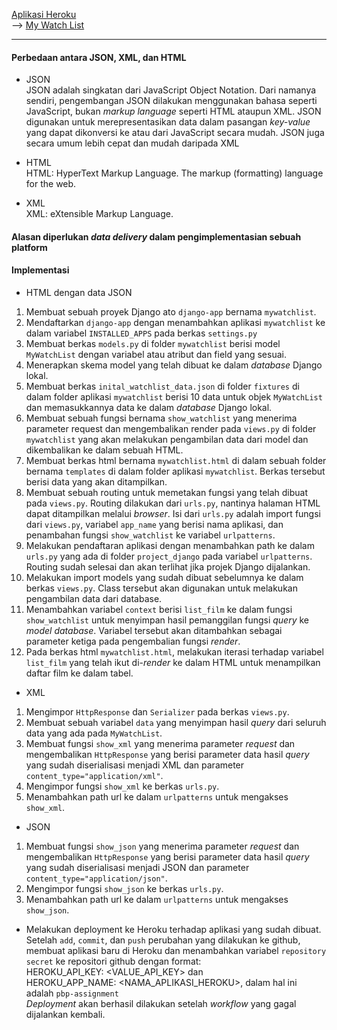 [Aplikasi Heroku](https://pbp-assignment.herokuapp.com/) <br>
--> [My Watch List](https://pbp-assignment.herokuapp.com/mywatchlist/)
 <hr>
 
#### Perbedaan antara JSON, XML, dan HTML
- JSON <br>
JSON adalah singkatan dari JavaScript Object Notation. Dari namanya sendiri, pengembangan JSON dilakukan menggunakan bahasa seperti JavaScript, bukan _markup language_ seperti HTML ataupun XML. JSON digunakan untuk merepresentasikan data dalam pasangan _key-value_ yang dapat dikonversi ke atau dari JavaScript secara mudah. JSON juga secara umum lebih cepat dan mudah daripada XML

- HTML <br>
HTML: HyperText Markup Language. The markup (formatting) language for the web.

- XML <br>
XML: eXtensible Markup Language.

#### Alasan diperlukan _data delivery_ dalam pengimplementasian sebuah platform

#### Implementasi

- HTML dengan data JSON
1. Membuat sebuah proyek Django ato `django-app` bernama `mywatchlist`.
2. Mendaftarkan `django-app` dengan menambahkan aplikasi `mywatchlist` ke dalam variabel `INSTALLED_APPS` pada berkas `settings.py`
3. Membuat berkas `models.py` di folder `mywatchlist` berisi model `MyWatchList` dengan variabel atau atribut dan field yang sesuai.
4. Menerapkan skema model yang telah dibuat ke dalam _database_ Django lokal.
5. Membuat berkas `inital_watchlist_data.json` di folder `fixtures` di dalam folder aplikasi `mywatchlist` berisi 10 data untuk objek `MyWatchList` dan memasukkannya data ke dalam _database_ Django lokal.
6. Membuat sebuah fungsi bernama `show_watchlist` yang menerima parameter request dan mengembalikan render pada `views.py` di folder `mywatchlist` yang akan melakukan pengambilan data dari model dan dikembalikan ke dalam sebuah HTML.
7. Membuat berkas html bernama `mywatchlist.html` di dalam sebuah folder bernama `templates` di dalam folder aplikasi `mywatchlist`. Berkas tersebut berisi data yang akan ditampilkan.
8. Membuat sebuah routing untuk memetakan fungsi yang telah dibuat pada `views.py`. Routing dilakukan dari `urls.py`, nantinya halaman HTML dapat ditampilkan melalui _browser_. Isi dari `urls.py` adalah import fungsi dari `views.py`, variabel `app_name` yang berisi nama aplikasi, dan penambahan fungsi `show_watchlist` ke variabel `urlpatterns`.
9. Melakukan pendaftaran aplikasi dengan menambahkan path ke dalam `urls.py` yang ada di folder `project_django` pada variabel `urlpatterns`. Routing sudah selesai dan akan terlihat jika projek Django dijalankan.
10. Melakukan import models yang sudah dibuat sebelumnya ke dalam berkas `views.py`. Class tersebut akan digunakan untuk melakukan pengambilan data dari database. 
11. Menambahkan variabel `context` berisi `list_film` ke dalam fungsi `show_watchlist` untuk menyimpan hasil pemanggilan fungsi _query_ ke _model database_. Variabel tersebut akan ditambahkan sebagai parameter ketiga pada pengembalian fungsi _render_.
12. Pada berkas html `mywatchlist.html`, melakukan iterasi terhadap variabel `list_film` yang telah ikut di-_render_ ke dalam HTML untuk menampilkan daftar film ke dalam tabel.

- XML
1. Mengimpor `HttpResponse` dan `Serializer` pada berkas `views.py`.
2. Membuat sebuah variabel `data` yang menyimpan hasil _query_ dari seluruh data yang ada pada `MyWatchList`.
3. Membuat fungsi `show_xml` yang menerima parameter _request_ dan mengembalikan `HttpResponse` yang berisi parameter data hasil _query_ yang sudah diserialisasi menjadi XML dan parameter `content_type="application/xml"`.
4. Mengimpor fungsi `show_xml` ke berkas `urls.py`.
5. Menambahkan path url ke dalam `urlpatterns` untuk mengakses `show_xml`.

- JSON
1. Membuat fungsi `show_json` yang menerima parameter _request_ dan mengembalikan `HttpResponse` yang berisi parameter data hasil _query_ yang sudah diserialisasi menjadi JSON dan parameter `content_type="application/json"`.
2. Mengimpor fungsi `show_json` ke berkas `urls.py`.
3. Menambahkan path url ke dalam `urlpatterns` untuk mengakses `show_json`.

- Melakukan deployment ke Heroku terhadap aplikasi yang sudah dibuat. <br>
Setelah `add`, `commit`, dan `push` perubahan yang dilakukan ke github, membuat aplikasi baru di Heroku dan menambahkan variabel `repository secret` ke repositori github dengan format: <br>
HEROKU_API_KEY: <VALUE_API_KEY> dan <br>
HEROKU_APP_NAME: <NAMA_APLIKASI_HEROKU>, dalam hal ini adalah `pbp-assignment` <br>
_Deployment_ akan berhasil dilakukan setelah _workflow_ yang gagal dijalankan kembali.
